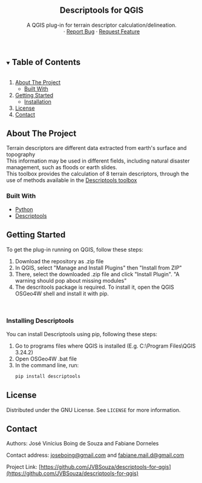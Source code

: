 <!-- PROJECT LOGO -->
<br />
<p align="center">
  <h2 align="center">Descriptools for QGIS</h2>
  <p align="center">
    A QGIS plug-in for terrain descriptor calculation/delineation.
    <br />
    ·
    <a href="https://github.com/JVBSouza/descriptools-for-qgis/issues">Report Bug</a>
    ·
    <a href="https://github.com/JVBSouza/descriptools-for-qgis/issues">Request Feature</a>
  </p>
</p>
<br />



<!-- TABLE OF CONTENTS -->
<details open="open">
  <summary><h2 style="display: inline-block">Table of Contents</h2></summary>
  <ol>
    <li>
      <a href="#about-the-project">About The Project</a>
      <ul>
        <li><a href="#built-with">Built With</a></li>
      </ul>
    </li>
    <li>
      <a href="#getting-started">Getting Started</a>
      <ul>
        <li><a href="#installation">Installation</a></li>
      </ul>
    </li>
    <li><a href="#license">License</a></li>
    <li><a href="#contact">Contact</a></li>
  </ol>
</details>


<!-- ABOUT THE PROJECT -->
## About The Project
Terrain descriptors are different data extracted from earth's surface and topography </br>
This information may be used in different fields, including natural disaster management, such as floods or earth slides. </br>
This toolbox provides the calculation of 8 terrain descriptors, through the use of methods available in the [Descriptools toolbox](https://github.com/JVBSouza/descriptools) 

### Built With

* [Python](https://www.python.org/)
* [Descriptools](https://github.com/JVBSouza/descriptools)


<!-- GETTING STARTED -->
## Getting Started
To get the plug-in running on QGIS, follow these steps:

1. Download the repository as .zip file
2. In QGIS, select "Manage and Install Plugins" then "Install from ZIP"
3. There, select the downloaded .zip file and click "Install Plugin". "A warning should pop about missing modules"
4. The descritools package is required. To install it, open the QGIS OSGeo4W shell and install it with pip.

<br/>

### Installing Descriptools
You can install Descriptools using pip, following these steps:
   1. Go to programs files where QGIS is installed (E.g. C:\Program Files\QGIS 3.24.2)
   2. Open OSGeo4W .bat file
   3. In the command line, run:
      ```sh
      pip install descriptools
      ```


<!-- LICENSE -->
## License

Distributed under the GNU License. See `LICENSE` for more information.

<!-- CONTACT -->
## Contact

Authors: José Vinícius Boing de Souza and Fabiane Dorneles

Contact address: joseboing@gmail.com and fabiane.mail.d@gmail.com

Project Link: [https://github.com/JVBSouza/descriptools-for-qgis](https://github.com/JVBSouza/descriptools-for-qgis)